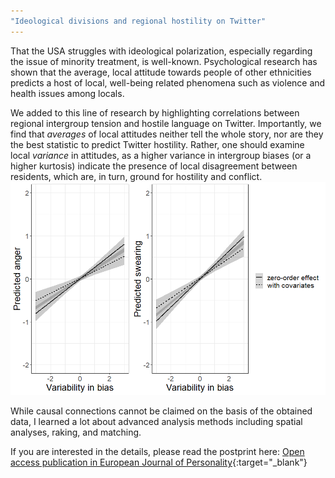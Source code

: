 ```yaml
---
"Ideological divisions and regional hostility on Twitter"
---
```


That the USA struggles with ideological polarization, especially regarding the issue of minority treatment, is well-known.
Psychological research has shown that the average, local attitude towards people of other ethnicities predicts a host of local, well-being related phenomena such as violence and health issues among locals.

We added to this line of research by highlighting correlations between regional intergroup tension and hostile language on Twitter. Importantly, we find that <i> averages </i> of local attitudes neither tell the whole story, nor are they the best statistic to predict Twitter hostility. Rather, one should examine local <i> variance </i> in attitudes, as a higher variance in intergroup biases (or a higher kurtosis) indicate the presence of local disagreement between residents, which are, in turn, ground for hostility and conflict.
<img src="assets/blog_images/variability plot.png">

While causal connections cannot be claimed on the basis of the obtained data, I learned a lot about advanced analysis methods including spatial analyses, raking, and matching.



If you are interested in the details, please read the postprint here: [Open access publication in European Journal of Personality](https://osf.io/r69xj/){:target="_blank"}